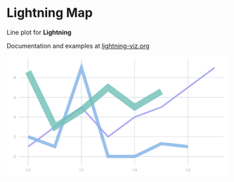 # Lightning Map

Line plot for **Lightning**

Documentation and examples at [lightning-viz.org](http://lightning-viz.org/documentation)

[![line](https://raw.githubusercontent.com/lightning-viz/lightning-default-index/master/images/line.png)](https://github.com/lightning-viz/lightning-line)